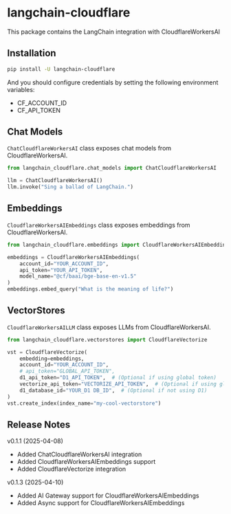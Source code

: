 # langchain-cloudflare

This package contains the LangChain integration with CloudflareWorkersAI

## Installation

```bash
pip install -U langchain-cloudflare
```

And you should configure credentials by setting the following environment variables:

- CF_ACCOUNT_ID
- CF_API_TOKEN

## Chat Models

`ChatCloudflareWorkersAI` class exposes chat models from CloudflareWorkersAI.

```python
from langchain_cloudflare.chat_models import ChatCloudflareWorkersAI

llm = ChatCloudflareWorkersAI()
llm.invoke("Sing a ballad of LangChain.")
```

## Embeddings

`CloudflareWorkersAIEmbeddings` class exposes embeddings from CloudflareWorkersAI.

```python
from langchain_cloudflare.embeddings import CloudflareWorkersAIEmbeddings

embeddings = CloudflareWorkersAIEmbeddings(
    account_id="YOUR_ACCOUNT_ID",
    api_token="YOUR_API_TOKEN",
    model_name="@cf/baai/bge-base-en-v1.5"
)
embeddings.embed_query("What is the meaning of life?")
```

## VectorStores
`CloudflareWorkersAILLM` class exposes LLMs from CloudflareWorkersAI.

```python
from langchain_cloudflare.vectorstores import CloudflareVectorize

vst = CloudflareVectorize(
    embedding=embeddings,
    account_id="YOUR_ACCOUNT_ID",
    # api_token="GLOBAL_API_TOKEN",
    d1_api_token="D1_API_TOKEN",  # (Optional if using global token)
    vectorize_api_token="VECTORIZE_API_TOKEN",  # (Optional if using global token)
    d1_database_id="YOUR_D1 DB_ID",  # (Optional if not using D1)
)
vst.create_index(index_name="my-cool-vectorstore")
```

## Release Notes
v0.1.1 (2025-04-08)

- Added ChatCloudflareWorkersAI integration
- Added CloudflareWorkersAIEmbeddings support
- Added CloudflareVectorize integration

v0.1.3 (2025-04-10)

- Added AI Gateway support for CloudflareWorkersAIEmbeddings
- Added Async support for CloudflareWorkersAIEmbeddings